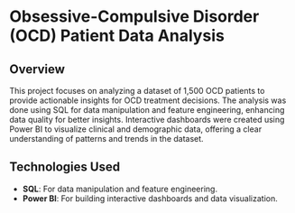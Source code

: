 # Obsessive-Compulsive Disorder (OCD) Patient Data Analysis

## Overview
This project focuses on analyzing a dataset of 1,500 OCD patients to provide actionable insights for OCD treatment decisions. The analysis was done using SQL for data manipulation and feature engineering, enhancing data quality for better insights. Interactive dashboards were created using Power BI to visualize clinical and demographic data, offering a clear understanding of patterns and trends in the dataset.

## Technologies Used
- **SQL**: For data manipulation and feature engineering.
- **Power BI**: For building interactive dashboards and data visualization.

